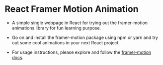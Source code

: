# React Framer Motion Animation

- A simple single webpage in React for trying out the framer-motion animations library for fun learning purpose.

- Go on and install the framer-motion package using npm or yarn and try out some cool animations in your next React project.

- For usage instructions, please explore and follow the [framer-motion docs](https://github.com/framer/motion#readme).
